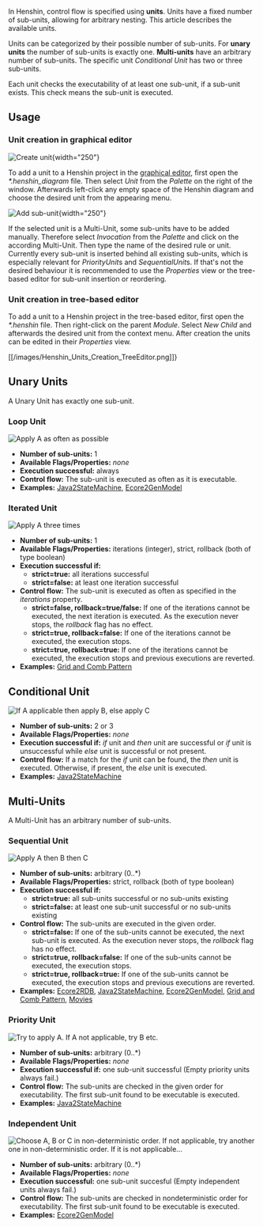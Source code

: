 In Henshin, control flow is specified using **units**. Units have a
fixed number of sub-units, allowing for arbitrary nesting. This article
describes the available units.

Units can be categorized by their possible number of sub-units. For
**unary units** the number of sub-units is exactly one. **Multi-units**
have an arbitrary number of sub-units. The specific unit *Conditional
Unit* has two or three sub-units.

Each unit checks the executability of at least one sub-unit, if a
sub-unit exists. This check means the sub-unit is executed.

## Usage

### Unit creation in graphical editor

![Create
unit](Henshin_Units_Creation_GraphicalEditor.png "Create unit"){width="250"}

To add a unit to a Henshin project in the [graphical
editor](Graphical_Editor "wikilink"), first open the
*\*.henshin_diagram* file. Then select *Unit* from the *Palette* on the
right of the window. Afterwards left-click any empty space of the
Henshin diagram and choose the desired unit from the appearing menu.

![Add
sub-unit](Henshin_Units_Add_Invocation.png "Add sub-unit"){width="250"}

If the selected unit is a Multi-Unit, some sub-units have to be added
manually. Therefore select *Invocation* from the *Palette* and click on
the according Multi-Unit. Then type the name of the desired rule or
unit. Currently every sub-unit is inserted behind all existing
sub-units, which is especially relevant for *PriorityUnit*s and
*SequentialUnit*s. If that\'s not the desired behaviour it is
recommended to use the *Properties* view or the tree-based editor for
sub-unit insertion or reordering.

### Unit creation in tree-based editor

To add a unit to a Henshin project in the tree-based editor, first open
the *\*.henshin* file. Then right-click on the parent *Module*. Select
*New Child* and afterwards the desired unit from the context menu. After
creation the units can be edited in their *Properties* view.

[[/images/Henshin_Units_Creation_TreeEditor.png]]}

## Unary Units

A Unary Unit has exactly one sub-unit.

### Loop Unit

![Apply A as often as
possible](Henshin_Loop_Unit.png "Apply A as often as possible")

-   **Number of sub-units:** 1
-   **Available Flags/Properties:** *none*
-   **Execution successful:** always
-   **Control flow:** The sub-unit is executed as often as it is
    executable.
-   **Examples:**
    [Java2StateMachine](Examples/Java2StateMachine "wikilink"),
    [Ecore2GenModel](Examples/Ecore2GenModel "wikilink")

### Iterated Unit

![Apply A three times](Henshin_Iterated_Unit.png "Apply A three times")

-   **Number of sub-units:** 1
-   **Available Flags/Properties:** iterations (integer), strict,
    rollback (both of type boolean)
-   **Execution successful if:**
    -   **strict=true:** all iterations successful
    -   **strict=false:** at least one iteration successful
-   **Control flow:** The sub-unit is executed as often as specified in
    the *iterations* property.
    -   **strict=false, rollback=true/false:** If one of the iterations
        cannot be executed, the next iteration is executed. As the
        execution never stops, the *rollback* flag has no effect.
    -   **strict=true, rollback=false:** If one of the iterations cannot
        be executed, the execution stops.
    -   **strict=true, rollback=true:** If one of the iterations cannot
        be executed, the execution stops and previous executions are
        reverted.
-   **Examples:** [Grid and Comb
    Pattern](Examples/GridAndCombPattern "wikilink")

## Conditional Unit

![If A applicable then apply B, else apply
C](Henshin_Conditional_Unit.png "If A applicable then apply B, else apply C")

-   **Number of sub-units:** 2 or 3
-   **Available Flags/Properties:** *none*
-   **Execution successful if:** *if* unit and *then* unit are
    successful or *if* unit is unsuccessful while *else* unit is
    successful or not present.
-   **Control flow:** If a match for the *if* unit can be found, the
    *then* unit is executed. Otherwise, if present, the *else* unit is
    executed.
-   **Examples:**
    [Java2StateMachine](Examples/Java2StateMachine "wikilink")

## Multi-Units

A Multi-Unit has an arbitrary number of sub-units.

### Sequential Unit

![Apply A then B then
C](Henshin_Sequential_Unit.png "Apply A then B then C")

-   **Number of sub-units:** arbitrary (0..\*)
-   **Available Flags/Properties:** strict, rollback (both of type
    boolean)
-   **Execution successful if:**
    -   **strict=true:** all sub-units successful or no sub-units
        existing
    -   **strict=false:** at least one sub-unit successful or no
        sub-units existing
-   **Control flow:** The sub-units are executed in the given order.
    -   **strict=false:** If one of the sub-units cannot be executed,
        the next sub-unit is executed. As the execution never stops, the
        *rollback* flag has no effect.
    -   **strict=true, rollback=false:** If one of the sub-units cannot
        be executed, the execution stops.
    -   **strict=true, rollback=true:** If one of the sub-units cannot
        be executed, the execution stops and previous executions are
        reverted.
-   **Examples:** [Ecore2RDB](Examples/Ecore2RDB "wikilink"),
    [Java2StateMachine](Examples/Java2StateMachine "wikilink"),
    [Ecore2GenModel](Examples/Ecore2GenModel "wikilink"), [Grid
    and Comb Pattern](Examples/GridAndCombPattern "wikilink"),
    [Movies](Examples/Movies "wikilink")

### Priority Unit

![Try to apply A. If A not applicable, try B
etc.](Henshin_Priority_Unit.png "Try to apply A. If A not applicable, try B etc.")

-   **Number of sub-units:** arbitrary (0..\*)
-   **Available Flags/Properties:** *none*
-   **Execution successful if:** one sub-unit successful (Empty priority
    units always fail.)
-   **Control flow:** The sub-units are checked in the given order for
    executability. The first sub-unit found to be executable is
    executed.
-   **Examples:**
    [Java2StateMachine](Examples/Java2StateMachine "wikilink")

### Independent Unit

![Choose A, B or C in non-deterministic order. If not applicable, try
another one in non-deterministic order. If it is not
applicable\...](Henshin_Independent_Unit.png "Choose A, B or C in non-deterministic order. If not applicable, try another one in non-deterministic order. If it is not applicable...")

-   **Number of sub-units:** arbitrary (0..\*)
-   **Available Flags/Properties:** *none*
-   **Execution successful:** one sub-unit succesful (Empty independent
    units always fail.)
-   **Control flow:** The sub-units are checked in nondeterministic
    order for executability. The first sub-unit found to be executable
    is executed.
-   **Examples:**
    [Ecore2GenModel](Examples/Ecore2GenModel "wikilink")



